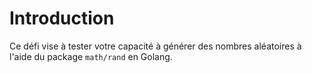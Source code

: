 # Introduction

Ce défi vise à tester votre capacité à générer des nombres aléatoires à l'aide du package `math/rand` en Golang.
